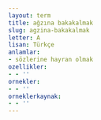 ```yaml
---
layout: term
title: ağzına bakakalmak
slug: agzina-bakakalmak
letter: A
lisan: Türkçe
anlamlar:
- sözlerine hayran olmak
ozellikler:
- - ''
ornekler:
- - ''
orneklerkaynak:
- - ''
---
```

